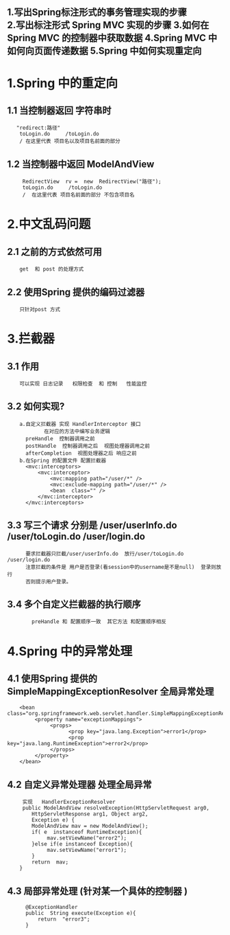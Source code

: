 1.写出Spring标注形式的事务管理实现的步骤  
2.写出标注形式 Spring  MVC 实现的步骤 
3.如何在Spring MVC 的控制器中获取数据 
4.Spring MVC 中如何向页面传递数据 
5.Spring 中如何实现重定向  
------------------------------------------------------------
# 1.Spring 中的重定向
## 1.1 当控制器返回 字符串时

       "redirect:路径"     
        toLogin.do     /toLogin.do 
        / 在这里代表 项目名以及项目名前面的部分 
    
## 1.2 当控制器中返回  ModelAndView

         RedirectView  rv =  new  RedirectView("路径");
         toLogin.do     /toLogin.do 
         /  在这里代表 项目名前面的部分 不包含项目名
     
# 2.中文乱码问题 
## 2.1  之前的方式依然可用

        get  和 post 的处理方式
      
## 2.2  使用Spring 提供的编码过滤器  
            
        只针对post 方式
            
# 3.拦截器 
## 3.1 作用

        可以实现 日志记录   权限检查  和 控制   性能监控
      
## 3.2 如何实现?

        a.自定义拦截器 实现 HandlerInterceptor 接口 
                在对应的方法中编写业务逻辑
          preHandle  控制器调用之前
          postHandle  控制器调用之后  视图处理器调用之前
          afterCompletion  视图处理器之后 响应之前
        b.在Spring 的配置文件 配置拦截器 
          <mvc:interceptors>
              <mvc:interceptor>
                  <mvc:mapping path="/user/*" />
                  <mvc:exclude-mapping path="/user/*" />
                  <bean  class="" />
              </mvc:interceptor>
          </mvc:interceptors>
      
## 3.3 写三个请求 分别是 /user/userInfo.do   /user/toLogin.do  /user/login.do

          要求拦截器只拦截/user/userInfo.do  放行/user/toLogin.do  /user/login.do 
          注意拦截的条件是 用户是否登录(看session中的username是不是null)  登录则放行 
          否则提示用户登录。 
   
## 3.4 多个自定义拦截器的执行顺序

            preHandle 和 配置顺序一致  其它方法 和配置顺序相反
   
# 4.Spring 中的异常处理   
## 4.1  使用Spring 提供的 SimpleMappingExceptionResolver  全局异常处理

        <bean class="org.springframework.web.servlet.handler.SimpleMappingExceptionResolver">
             <property name="exceptionMappings">
                  <props>
                        <prop key="java.lang.Exception">error1</prop>
                        <prop key="java.lang.RuntimeException">error2</prop>
                  </props>
             </property>
        </bean>
    
## 4.2  自定义异常处理器   处理全局异常

         实现   HandlerExceptionResolver
         public ModelAndView resolveException(HttpServletRequest arg0,
    		HttpServletResponse arg1, Object arg2,
    		Exception e) {
    		ModelAndView mav = new ModelAndView();
    		if( e  instanceof RuntimeException){
    			 mav.setViewName("error2");
    		}else if(e instanceof Exception){
    			 mav.setViewName("error1");
    		}
    		return  mav;
    	} 
	
## 4.3  局部异常处理 (针对某一个具体的控制器 )

          @ExceptionHandler
          public  String execute(Exception e){
    	      return  "error3";
          }
